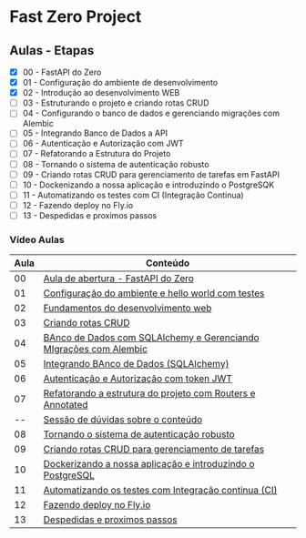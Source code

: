 # Fast Zero Project

## Aulas - Etapas

- [x] 00 - FastAPI do Zero
- [x] 01 - Configuração do ambiente de desenvolvimento
- [x] 02 - Introdução ao desenvolvimento WEB
- [ ] 03 - Estruturando o projeto e criando rotas CRUD
- [ ] 04 - Configurando o banco de dados e gerenciando migrações com Alembic
- [ ] 05 - Integrando Banco de Dados a API
- [ ] 06 - Autenticação e Autorização com JWT
- [ ] 07 - Refatorando a Estrutura do Projeto
- [ ] 08 - Tornando o sistema de autenticação robusto
- [ ] 09 - Criando rotas CRUD para gerenciamento de tarefas em FastAPI
- [ ] 10 - Dockenizando a nossa aplicação e introduzindo o PostgreSQK
- [ ] 11 - Automatizando os testes com CI (Integração Continua)
- [ ] 12 - Fazendo deploy no Fly.io
- [ ] 13 - Despedidas e proximos passos

### Vídeo Aulas

| Aula | Conteúdo                                                                                                                          |
| ---- | --------------------------------------------------------------------------------------------------------------------------------- |
| 00   | [Aula de abertura - FastAPI do Zero](https://www.youtube.com/live/QShMRcicxnE?si=UI2WJqsYuuVPxI9P)                                |
| 01   | [Configuração do ambiente e hello world com testes](https://www.youtube.com/live/-Pi5AmOfL2s?si=VKIxzfCe0qcXCTnq)                 |
| 02   | [Fundamentos do desenvolvimento web](https://www.youtube.com/live/2zCrXGc4QME?si=SK8gLUznonD-D9W2)                                |
| 03   | [Criando rotas CRUD](https://www.youtube.com/live/WnhDgVLYfx0?si=hdW1tEv3GGYeG6rg)                                                |
| 04   | [BAnco de Dados com SQLAlchemy e Gerenciando MIgrações com Alembic](https://www.youtube.com/live/_87z5b4szW4?si=xvKP8oDsIIgFv751) |
| 05   | [Integrando BAnco de Dados (SQLAlchemy)](https://www.youtube.com/live/6pXA6zg6hT0?si=P_VIE1zxld7_Q2NZ)                            |
| 06   | [Autenticação e Autorização com token JWT](https://www.youtube.com/live/STt-lARdLSM?si=sCAxQXmY5rtQoHsH)                          |
| 07   | [Refatorando a estrutura do projeto com Routers e Annotated](https://www.youtube.com/live/nGqvdJ4Z-iA?si=Vw0rSy-AwDxF2TBD)        |
| --   | [Sessão de dúvidas sobre o conteúdo](https://www.youtube.com/live/yPhw5muNCjo?si=YI9-B-xCcmuEF2f8)                                |
| 08   | [Tornando o sistema de autenticação robusto](https://www.youtube.com/live/JzJYWQ6wBAE?si=EdKGAgvDEInEGydZ)                        |
| 09   | [Criando rotas CRUD para gerenciamento de tarefas](https://www.youtube.com/live/yrTVzukvOJM?si=vT-qLDJUjvj3KX73)                  |
| 10   | [Dockerizando a nossa aplicação e introduzindo o PostgreSQL](https://www.youtube.com/live/bpBbbUgmdMs?si=6_rnGk5iAVIcb9uF)        |
| 11   | [Automatizando os testes com Integração continua (CI)](https://www.youtube.com/live/xb_jtnYiPUQ?si=Xvnz59sQ230y-v-Q)              |
| 12   | [Fazendo deploy no Fly.io](https://www.youtube.com/live/Xt7A5QnsSeo?si=rT6wRlVjWo_Tl5bZ)                                          |
| 13   | [Despedidas e proximos passos](https://www.youtube.com/live/33vn7dxg37U?si=pBkBM06ud8T967mo)                                      |
